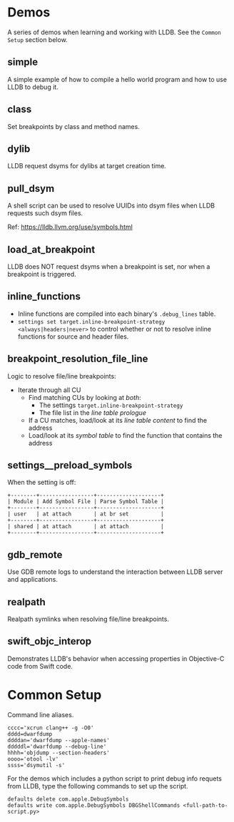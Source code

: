 # Demos
A series of demos when learning and working with LLDB.
See the `Common Setup` section below.

## simple

A simple example of how to compile a hello world program and how to use LLDB to debug it.


## class

Set breakpoints by class and method names.


## dylib

LLDB request dsyms for dylibs at target creation time.


## pull_dsym

A shell script can be used to resolve UUIDs into dsym files when LLDB requests such dsym files.

Ref: https://lldb.llvm.org/use/symbols.html


## load_at_breakpoint

LLDB does NOT request dsyms when a breakpoint is set, nor when a breakpoint is triggered.


## inline_functions

* Inline functions are compiled into each binary's `.debug_lines` table.
* `settings set target.inline-breakpoint-strategy <always|headers|never>` to control whether or not to resolve inline functions for source and header files.


## breakpoint_resolution_file_line

Logic to resolve file/line breakpoints:
* Iterate through all CU
  * Find matching CUs by looking at *both*:
    * The settings `target.inline-breakpoint-strategy`
    * The file list in the *line table prologue*
  * If a CU matches, load/look at its *line table content* to find the address
  * Load/look at its *symbol table* to find the function that contains the address


## settings__preload_symbols

When the setting is off:
```
+--------+-----------------+--------------------+
| Module | Add Symbol File | Parse Symbol Table |
+--------+-----------------+--------------------+
| user   | at attach       | at br set          |
+--------+-----------------+--------------------+
| shared | at attach       | at attach          |
+--------+-----------------+--------------------+
```


## gdb_remote

Use GDB remote logs to understand the interaction between LLDB server and applications.


## realpath

Realpath symlinks when resolving file/line breakpoints.


## swift_objc_interop

Demonstrates LLDB's behavior when accessing properties in Objective-C code from Swift code.


# Common Setup

Command line aliases.
```
cccc='xcrun clang++ -g -O0'
dddd=dwarfdump
ddddan='dwarfdump --apple-names'
dddddl='dwarfdump --debug-line'
hhhh='objdump --section-headers'
oooo='otool -lv'
ssss='dsymutil -s'
```

For the demos which includes a python script to print debug info requets from LLDB, type the following commands to set up the script.
``````
defaults delete com.apple.DebugSymbols
defaults write com.apple.DebugSymbols DBGShellCommands <full-path-to-script.py>
``````
